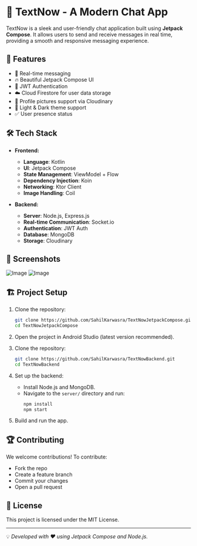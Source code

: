 # 📱 TextNow - A Modern Chat App

TextNow is a sleek and user-friendly chat application built using **Jetpack Compose**. It allows users to send and receive messages in real time, providing a smooth and responsive messaging experience.

## 🚀 Features

- 💬 Real-time messaging
- 🔥 Beautiful Jetpack Compose UI
- 🔐 JWT Authentication
- ☁️ Cloud Firestore for user data storage
- 📸 Profile pictures support via Cloudinary
- 🌙 Light & Dark theme support
- ✅ User presence status

## 🛠️ Tech Stack

- **Frontend:**
    - **Language**: Kotlin
    - **UI**: Jetpack Compose
    - **State Management**: ViewModel + Flow
    - **Dependency Injection**: Koin
    - **Networking**: Ktor Client
    - **Image Handling**: Coil

- **Backend:**
    - **Server**: Node.js, Express.js
    - **Real-time Communication**: Socket.io
    - **Authentication**: JWT Auth
    - **Database**: MongoDB
    - **Storage**: Cloudinary

## 📸 Screenshots

![Image](https://github.com/user-attachments/assets/19b0169a-abaf-4794-aea7-f3cc1811a3be)
![Image](https://github.com/user-attachments/assets/ab977943-1541-44af-bc73-33141a295c76)

## 🏗️ Project Setup

1. Clone the repository:
   ```bash
   git clone https://github.com/SahilKarwasra/TextNowJetpackCompose.git
   cd TextNowJetpackCompose
   ```

2. Open the project in Android Studio (latest version recommended).

3. Clone the repository:
   ```bash
   git clone https://github.com/SahilKarwasra/TextNowBackend.git
   cd TextNowBackend
   ```

4. Set up the backend:
    - Install Node.js and MongoDB.
    - Navigate to the `server/` directory and run:
      ```bash
      npm install
      npm start
      ```

5. Build and run the app.

## 🏆 Contributing

We welcome contributions! To contribute:
- Fork the repo
- Create a feature branch
- Commit your changes
- Open a pull request

## 📝 License

This project is licensed under the MIT License.

---

💡 *Developed with ❤️ using Jetpack Compose and Node.js.*

